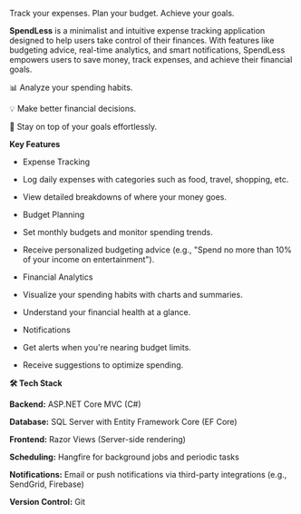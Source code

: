 Track your expenses. Plan your budget. Achieve your goals.



**SpendLess** is a minimalist and intuitive expense tracking application designed to help users take control of their finances. With features like budgeting advice, real-time analytics, and smart notifications, SpendLess empowers users to save money, track expenses, and achieve their financial goals.



📊 Analyze your spending habits.

💡 Make better financial decisions.

🎯 Stay on top of your goals effortlessly.

**Key Features**

- Expense Tracking

- Log daily expenses with categories such as food, travel, shopping, etc.

- View detailed breakdowns of where your money goes.

- Budget Planning

- Set monthly budgets and monitor spending trends.

- Receive personalized budgeting advice (e.g., "Spend no more than 10% of your income on entertainment").

- Financial Analytics

- Visualize your spending habits with charts and summaries.

- Understand your financial health at a glance.

- Notifications

- Get alerts when you're nearing budget limits.

- Receive suggestions to optimize spending.

 **🛠️ Tech Stack**
 
**Backend:** 
ASP.NET Core MVC (C#)

**Database:** 
SQL Server with Entity Framework Core (EF Core)

**Frontend:** 
Razor Views (Server-side rendering)

**Scheduling:** 
Hangfire for background jobs and periodic tasks

**Notifications:** 
Email or push notifications via third-party integrations (e.g., SendGrid, Firebase)

**Version Control:** 
Git

